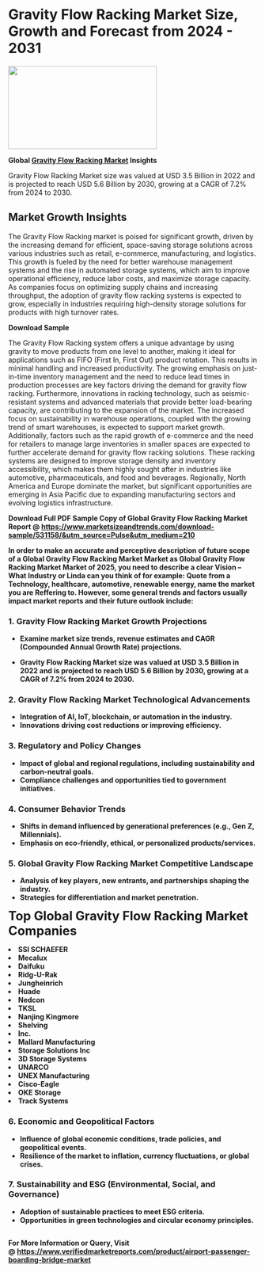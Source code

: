 <H1>Gravity Flow Racking Market Size, Growth and Forecast from 2024 - 2031</H1><img class="aligncenter size-medium wp-image-584254" src="https://thirdeyenews.in/wp-content/uploads/2024/09/Global-Market-Research-300x168.jpeg" alt="" width="300" height="168" /><p><strong>Global&nbsp;<a href="https://www.marketsizeandtrends.com/download-sample/531158/&amp;utm_source=Pulse&amp;utm_medium=210">Gravity Flow Racking Market</a> Insights</strong></p><p>Gravity Flow Racking Market size was valued at USD 3.5 Billion in 2022 and is projected to reach USD 5.6 Billion by 2030, growing at a CAGR of 7.2% from 2024 to 2030.</p><p><h2>Market Growth Insights</h2> <p>The Gravity Flow Racking market is poised for significant growth, driven by the increasing demand for efficient, space-saving storage solutions across various industries such as retail, e-commerce, manufacturing, and logistics. This growth is fueled by the need for better warehouse management systems and the rise in automated storage systems, which aim to improve operational efficiency, reduce labor costs, and maximize storage capacity. As companies focus on optimizing supply chains and increasing throughput, the adoption of gravity flow racking systems is expected to grow, especially in industries requiring high-density storage solutions for products with high turnover rates.</p> <p><strong>Download Sample</strong></p> <p>The Gravity Flow Racking system offers a unique advantage by using gravity to move products from one level to another, making it ideal for applications such as FIFO (First In, First Out) product rotation. This results in minimal handling and increased productivity. The growing emphasis on just-in-time inventory management and the need to reduce lead times in production processes are key factors driving the demand for gravity flow racking. Furthermore, innovations in racking technology, such as seismic-resistant systems and advanced materials that provide better load-bearing capacity, are contributing to the expansion of the market. The increased focus on sustainability in warehouse operations, coupled with the growing trend of smart warehouses, is expected to support market growth. Additionally, factors such as the rapid growth of e-commerce and the need for retailers to manage large inventories in smaller spaces are expected to further accelerate demand for gravity flow racking solutions. These racking systems are designed to improve storage density and inventory accessibility, which makes them highly sought after in industries like automotive, pharmaceuticals, and food and beverages. Regionally, North America and Europe dominate the market, but significant opportunities are emerging in Asia Pacific due to expanding manufacturing sectors and evolving logistics infrastructure.</p> <p><strong></p><p><span class=""><strong>Download Full PDF Sample Copy of Global Gravity Flow Racking Market Report</strong> @ <a href="https://www.marketsizeandtrends.com/download-sample/531158/&amp;utm_source=Pulse&amp;utm_medium=210" target="_blank">https://www.marketsizeandtrends.com/download-sample/531158/&amp;utm_source=Pulse&amp;utm_medium=210</a></span></p><p>In order to make an accurate and perceptive description of future scope of a Global&nbsp;Gravity Flow Racking Market Market as Global&nbsp;Gravity Flow Racking Market Market of 2025, you need to describe a clear Vision &ndash; What Industry or Linda can you think of for example: Quote from a Technology, healthcare, automotive, renewable energy, name the market you are Reffering to. However, some general trends and factors usually impact market reports and their future outlook include:</p><h3>1.&nbsp;<strong>Gravity Flow Racking Market Growth Projections</strong></h3><ul><li>Examine market size trends, revenue estimates and CAGR (Compounded Annual Growth Rate) projections.</li><li><p>Gravity Flow Racking Market size was valued at USD 3.5 Billion in 2022 and is projected to reach USD 5.6 Billion by 2030, growing at a CAGR of 7.2% from 2024 to 2030.</p></li></ul><h3>2.&nbsp;<strong>Gravity Flow Racking Market Technological Advancements</strong></h3><ul><li>Integration of AI, IoT, blockchain, or automation in the industry.</li><li>Innovations driving cost reductions or improving efficiency.</li></ul><h3>3.&nbsp;<strong>Regulatory and Policy Changes</strong></h3><ul><li>Impact of global and regional regulations, including sustainability and carbon-neutral goals.</li><li>Compliance challenges and opportunities tied to government initiatives.</li></ul><h3>4.&nbsp;<strong>Consumer Behavior Trends</strong></h3><ul><li>Shifts in demand influenced by generational preferences (e.g., Gen Z, Millennials).</li><li>Emphasis on eco-friendly, ethical, or personalized products/services.</li></ul><h3>5.&nbsp;<strong>Global Gravity Flow Racking Market Competitive Landscape</strong></h3><ul><li>Analysis of key players, new entrants, and partnerships shaping the industry.</li><li>Strategies for differentiation and market penetration.</li></ul><p data-pm-slice="1 1 []"><span style="color: inherit; font-family: inherit; font-size: 25px;">Top Global Gravity Flow Racking Market Companies</span></p><div class="" data-test-id=""><p><li>SSI SCHAEFER</li><li> Mecalux</li><li> Daifuku</li><li> Ridg-U-Rak</li><li> Jungheinrich</li><li> Huade</li><li> Nedcon</li><li> TKSL</li><li> Nanjing Kingmore</li><li> Shelving</li><li> Inc.</li><li> Mallard Manufacturing</li><li> Storage Solutions Inc</li><li> 3D Storage Systems</li><li> UNARCO</li><li> UNEX Manufacturing</li><li> Cisco-Eagle</li><li> OKE Storage</li><li> Track Systems</li></p></div><h3>6.&nbsp;<strong>Economic and Geopolitical Factors</strong></h3><ul><li>Influence of global economic conditions, trade policies, and geopolitical events.</li><li>Resilience of the market to inflation, currency fluctuations, or global crises.</li></ul><h3>7.&nbsp;<strong>Sustainability and ESG (Environmental, Social, and Governance)</strong></h3><ul><li>Adoption of sustainable practices to meet ESG criteria.</li><li>Opportunities in green technologies and circular economy principles.</li></ul><h2><strong style="font-size: 14px;">For More Information or Query, Visit @&nbsp;</strong><a style="background-color: #ffffff; font-size: 14px;" href="https://www.marketsizeandtrends.com/report/gravity-flow-racking-market/" target="_blank">https://www.verifiedmarketreports.com/product/airport-passenger-boarding-bridge-market</a></h2>
